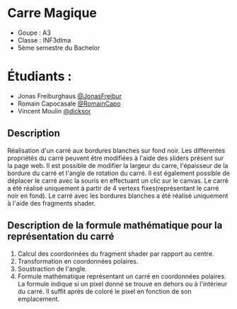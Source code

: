 # Carre Magique

* Goupe : A3
* Classe : INF3dlma
* 5ème semestre du Bachelor

# Étudiants :

* Jonas Freiburghaus [@JonasFreibur](https://github.com/JonasFreibur)
* Romain Capocasale [@RomainCapo](https://github.com/RomainCapo)
* Vincent Moulin [@dicksor](https://github.com/dicksor)

## Description

Réalisation d'un carré aux bordures blanches sur fond noir. Les différentes propriétés du carré peuvent être modifiées à l'aide des sliders présent sur la page web.
Il est possible de modifier la largeur du carre, l'épaisseur de la bordure du carré et l'angle de rotation du carré.
Il est également possible de déplacer le carré avec la souris en effectuant un clic sur le canvas.
Le carré a été réalisé uniquement à partir de 4 vertexs fixes(représentant le carré noir en fond). Le carré avec les bordures blanches a été réalisé uniquement à l'aide des fragments shader.

## Description de la formule mathématique pour la représentation du carré

1. Calcul des coordonnées du fragment shader par rapport au centre.
2. Transformation en coordonnées polaires.
3. Soustraction de l'angle.
4. Formule mathématique représentant un carré en coordonnées polaires. La formule indique si un pixel donné se trouve en dehors ou à l'intérieur du carré. Il suffit après de coloré le pixel en fonction de son emplacement.
